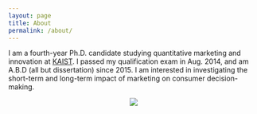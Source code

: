 ```yaml
---
layout: page
title: About
permalink: /about/
---
```


I am a fourth-year Ph.D. candidate studying quantitative marketing and innovation at [KAIST](http://www.business.kaist.edu/). I passed my qualification exam in Aug. 2014, and am A.B.D (all but dissertation) since 2015. I am interested in investigating the short-term and long-term impact of marketing on consumer decision-making.

<p align="center">
   <img src="https://github.com/j1yoo4/j1yoo4.github.io/blob/master/Jaewon_Yoo_3_HKUST.png?raw=true">
</p>
